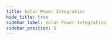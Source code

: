 ```yaml
---
title: Solar Power Integration
hide_title: true
sidebar_label: Solar Power Integration
sidebar_position: 5
---
```



